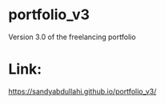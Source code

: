 # portfolio_v3
Version 3.0 of the freelancing portfolio

# Link:
https://sandyabdullahi.github.io/portfolio_v3/
